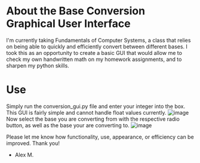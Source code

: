 # About the Base Conversion Graphical User Interface

I'm currently taking Fundamentals of Computer Systems, a class that relies on being able to quickly and efficiently convert between different bases. I took this as an opportunity to create a basic GUI that would allow me to check my own handwritten
math on my homework assignments, and to sharpen my python skills.

# Use

Simply run the conversion_gui.py file and enter your integer into the box. This GUI is fairly simple and cannot handle float values currently. 
![image](https://github.com/alexmeert/Base-Conversion/assets/115733315/05188f4f-3d62-48c7-8b36-bb9aebd9d968)
Now select the base you are converting from with the respective radio button, as well as the base your are converting to.
![image](https://github.com/alexmeert/Base-Conversion/assets/115733315/69315d15-5c42-4a81-80a1-63a65e8121af)

Please let me know how functionality, use, appearance, or efficiency can be improved. Thank you!

- Alex M.
